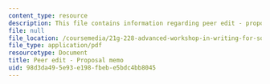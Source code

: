 ```yaml
---
content_type: resource
description: This file contains information regarding peer edit - proposal memo.
file: null
file_location: /coursemedia/21g-228-advanced-workshop-in-writing-for-social-sciences-and-architecture-els-spring-2007/98d3da495e93e198fbebe5bdc4bb8045_MIT21G.228S07_proposalEdit.pdf
file_type: application/pdf
resourcetype: Document
title: Peer edit - Proposal memo
uid: 98d3da49-5e93-e198-fbeb-e5bdc4bb8045
---
```

